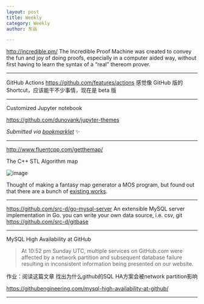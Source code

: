 ```yaml
---
layout: post
title: Weekly
category: Weekly
author: 东岳

---
```


http://incredible.pm/ The Incredible Proof Machine was created to convey the fun and joy of doing proofs, especially in a computer aided way, without first having to learn the syntax of a “real” thereom prover.

***

GitHub Actions https://github.com/features/actions
感觉像 GitHub 版的 Shortcut，应该能干不少事情，现在是 beta 版

***

Customized Jupyter notebook

https://github.com/dunovank/jupyter-themes

 *Submitted via [bookmarklet](https://gist.github.com/htfy96/301ae2b1c477a4a644e943bbc27c9588)* :sparkles:

***

http://www.fluentcpp.com/getthemap/

The C++ STL Algorithm map

![image](https://user-images.githubusercontent.com/7023694/47262958-abffd880-d4aa-11e8-8004-9972468ac730.png)

Thought of making a fantasy map generator a MOS program, but found out that there are a bunch of [existing works](https://github.com/Azgaar/Fantasy-Map-Generator).

***

https://github.com/src-d/go-mysql-server An extensible MySQL server implementation in Go. you can write your own data source, i.e. csv, git https://github.com/src-d/gitbase

***

MySQL High Availability at GitHub

> At 10:52 pm Sunday UTC, multiple services on GitHub.com were affected by a network partition and subsequent database failure resulting in inconsistent information being presented on our website.

作业：阅读这篇文章 找出为什么github的SQL HA方案会被network partition影响

https://githubengineering.com/mysql-high-availability-at-github/

***

